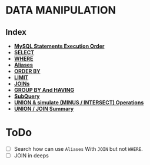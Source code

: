 # DATA MANIPULATION

## Index

* **[MySQL Statements Execution Order](./statements-execution.md)** <br>
* **[SELECT](./select.md)** <br>
* **[WHERE](./where.md)** <br>
* **[Aliases](./aliases.md)** <br>
* **[ORDER BY](./order-by.md)** <br>
* **[LIMIT](./limit.md)** <br>
* **[JOINs](./join.md)** <br>
* **[GROUP BY And HAVING](./group-by.md)** <br>
* **[SubQuery](./subquery.md)** <br>
* **[UNION & simulate (MINUS / INTERSECT) Operations](./union.md)** <br>
* **[UNION / JOIN Summary](./union-join-summary.md)** <br>

# ToDo
- [ ] Search how can use `Aliases` With `JOIN` but not `WHERE`.
- [ ] JOIN in deeps
